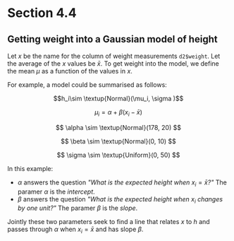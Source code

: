 # Section 4.4

## Getting weight into a Gaussian model of height

Let $x$ be the name for the column of weight measurements `d2$weight`. Let the average of the $x$ values be $\bar{x}$. To get weight into the model, we define the mean $\mu$ as a function of the values in $x$. 

For example, a model could be summarised as follows:

$$h_i\sim \textup{Normal}(\mu_i, \sigma )$$

$$ \mu_i = \alpha + \beta (x_i-\bar{x}) $$

$$ \alpha \sim \textup{Normal}(178, 20) $$

$$ \beta \sim \textup{Normal}(0, 10) $$

$$ \sigma \sim \textup{Uniform}(0, 50) $$

In this example:
- $\alpha$ answers the question *"What is the expected height when* $x_i=\bar{x}$*?"* The paramer $\alpha$ is the _intercept_.
- $\beta$ answers the question *"What is the expected height when* $x_i$ *changes by one unit?"* The paramer $\beta$ is the _slope_.

Jointly these two parameters seek to find a line that relates $x$ to $h$ and passes through $\alpha$ when $x_i=\bar{x}$ and has slope $\beta$.
